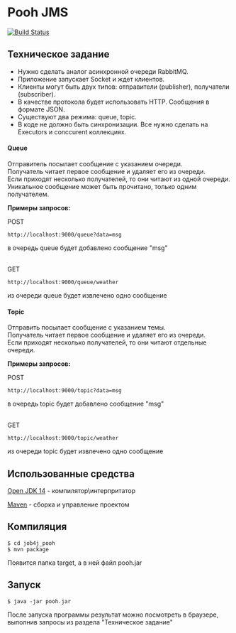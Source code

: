 <h1>Pooh JMS</h1>

[![Build Status](https://travis-ci.org/ReyBos/job4j_pooh.svg?branch=master)](https://travis-ci.org/ReyBos/job4j_pooh) &nbsp;&nbsp;
<!--[![codecov](https://codecov.io/gh/ReyBos/job4j_pooh/branch/master/graph/badge.svg?token=X84OHVPF4U)](https://codecov.io/gh/ReyBos/job4j_pooh)-->

<h2>Техническое задание</h2>
<ul>
    <li>Нужно сделать аналог асинхронной очереди RabbitMQ.</li>
    <li>Приложение запускает Socket и ждет клиентов.</li>
    <li>Клиенты могут быть двух типов: отправители (publisher), получатели (subscriber).</li>
    <li>В качестве протокола будет использовать HTTP. Сообщения в формате JSON.</li>
    <li>Существуют два режима: queue, topic.</li>
    <li>В коде не должно быть синхронизации. Все нужно сделать на Executors и conccurent коллекциях.</li>
</ul>
<h4>Queue</h4>
<p>
    Отправитель посылает сообщение с указанием очереди.<br>
    Получатель читает первое сообщение и удаляет его из очереди. <br>
    Если приходят несколько получателей, то они читают из одной очереди. <br>
    Уникальное сообщение может быть прочитано, только одним получателем.
</p>
<p>
    <strong>Примеры запросов:</strong><br>
</p>
<p>
    POST
    <pre><code>http://localhost:9000/queue?data=msg</code></pre>
    в очередь queue будет добавлено сообщение "msg"<br><br>
<p>
    GET 
    <pre><code>http://localhost:9000/queue/weather</code></pre>
    из очереди queue будет извлечено одно сообщение
<h4>Topic</h4>
<p>
    Отправить посылает сообщение с указанием темы.<br>
    Получатель читает первое сообщение и удаляет его из очереди. <br>
    Если приходят несколько получателей, то они читают отдельные очереди.
</p>
<p>
    <strong>Примеры запросов:</strong><br>
</p>
<p>
    POST
    <pre><code>http://localhost:9000/topic?data=msg</code></pre>
    в очередь topic будет добавлено сообщение "msg"<br><br>
<p>
    GET 
    <pre><code>http://localhost:9000/topic/weather</code></pre>
    из очереди topic будет извлечено одно сообщение

<h2>Использованные средства</h2>
<p><a href="https://www.oracle.com/java/technologies/javase-jdk15-downloads.html">Open JDK 14</a> - компилятор\интерпритатор</p>
<p><a href="http://maven.apache.org/index.html">Maven</a> - сборка и управление проектом</p>

<h2>Компиляция</h2>
<pre>
<code>$ cd job4j_pooh
$ mvn package</code>
</pre>
Появится папка target, a в ней файл pooh.jar

<h2>Запуск</h2>
<pre>
<code>$ java -jar pooh.jar</code>
</pre>
<p>После запуска программы результат можно посмотреть в браузере, выполнив запросы из раздела "Техническое задание"</p>